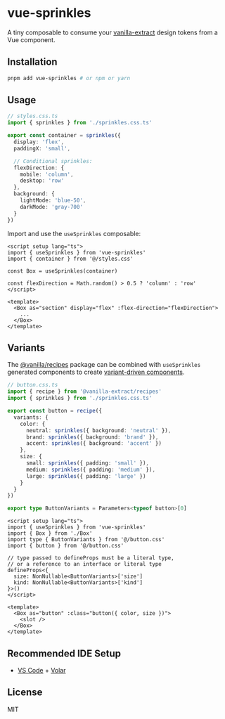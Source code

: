 # vue-sprinkles

A tiny composable to consume your [vanilla-extract](https://github.com/seek-oss/vanilla-extract) design tokens from a Vue component.

## Installation

```bash
pnpm add vue-sprinkles # or npm or yarn
```

## Usage

```ts
// styles.css.ts
import { sprinkles } from './sprinkles.css.ts'

export const container = sprinkles({
  display: 'flex',
  paddingX: 'small',

  // Conditional sprinkles:
  flexDirection: {
    mobile: 'column',
    desktop: 'row'
  },
  background: {
    lightMode: 'blue-50',
    darkMode: 'gray-700'
  }
})
```

Import and use the `useSprinkles` composable:

```vue
<script setup lang="ts">
import { useSprinkles } from 'vue-sprinkles'
import { container } from '@/styles.css'

const Box = useSprinkles(container)

const flexDirection = Math.random() > 0.5 ? 'column' : 'row'
</script>

<template>
  <Box as="section" display="flex" :flex-direction="flexDirection">
    ...
  </Box>
</template>
```

## Variants

The [@vanilla/recipes](https://vanilla-extract.style/documentation/packages/recipes/) package can be combined with `useSprinkles` generated components to create [variant-driven components](https://ped.ro/writing/variant-driven-components).

```ts
// button.css.ts
import { recipe } from '@vanilla-extract/recipes'
import { sprinkles } from './sprinkles.css.ts'

export const button = recipe({
  variants: {
    color: {
      neutral: sprinkles({ background: 'neutral' }),
      brand: sprinkles({ background: 'brand' }),
      accent: sprinkles({ background: 'accent' })
    },
    size: {
      small: sprinkles({ padding: 'small' }),
      medium: sprinkles({ padding: 'medium' }),
      large: sprinkles({ padding: 'large' })
    }
  }
})

export type ButtonVariants = Parameters<typeof button>[0]
```

```vue
<script setup lang="ts">
import { useSprinkles } from 'vue-sprinkles'
import { Box } from './Box'
import type { ButtonVariants } from '@/button.css'
import { button } from '@/button.css'

// type passed to defineProps must be a literal type,
// or a reference to an interface or literal type
defineProps<{
  size: NonNullable<ButtonVariants>['size']
  kind: NonNullable<ButtonVariants>['kind']
}>()
</script>

<template>
  <Box as="button" :class="button({ color, size })">
    <slot />
  </Box>
</template>
```

## Recommended IDE Setup

- [VS Code](https://code.visualstudio.com/) + [Volar](https://marketplace.visualstudio.com/items?itemName=johnsoncodehk.volar)

## License

MIT
